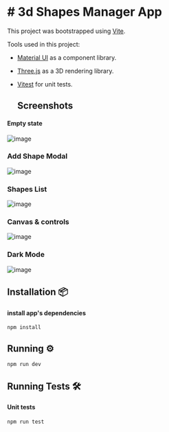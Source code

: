 # # 3d Shapes Manager App 

This project was bootstrapped using [Vite](https://vitejs.dev/). 

Tools used in this project:
- [Material UI](https://mui.com/) as a component library.
- [Three.js](https://threejs.org/) as a 3D rendering library.
- [Vitest](https://vitest.dev/) for unit tests.

  ## Screenshots

#### Empty state
![image](https://github.com/user-attachments/assets/564c2d4d-3f39-4a6f-b12e-d2420428c89d)

### Add Shape Modal
![image](https://github.com/user-attachments/assets/e06a2193-aff2-4f6a-9e81-f265f7367b6e)

### Shapes List
![image](https://github.com/user-attachments/assets/38e4b24a-3184-437d-852e-87bfdf69e5ed)

### Canvas & controls
![image](https://github.com/user-attachments/assets/8bd8ecf7-a7f1-4eff-b0fb-0fd636e55e23)
### Dark Mode 
![image](https://github.com/user-attachments/assets/972ebd2d-ffdd-42b7-82c3-66e7b7e9fedb)



## Installation 📦

#### install app's dependencies

```
npm install
```

## Running ⚙️

```
npm run dev
```

## Running Tests 🛠️

#### Unit tests

```
npm run test
```
